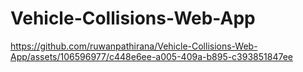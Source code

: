 # Vehicle-Collisions-Web-App

https://github.com/ruwanpathirana/Vehicle-Collisions-Web-App/assets/106596977/c448e6ee-a005-409a-b895-c393851847ee

